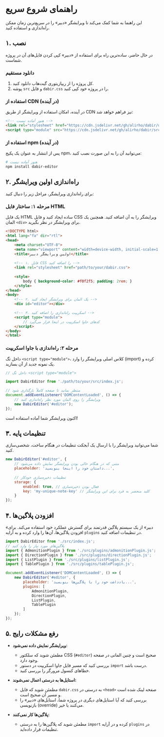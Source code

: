 # راهنمای شروع سریع

این راهنما به شما کمک می‌کند تا ویرایشگر «دبیر» را در سریع‌ترین زمان ممکن راه‌اندازی و استفاده کنید.

## ۱. نصب

در حال حاضر، ساده‌ترین راه برای استفاده از «دبیر» کپی کردن فایل‌های آن در پروژه شماست.

### دانلود مستقیم

1.  کل پروژه را از ریپازیتوری گیت‌هاب دانلود کنید.
2.  پوشه `src` و فایل `dabir.css` را در پروژه خود کپی کنید.

### استفاده از CDN (در آینده)

در آینده، امکان استفاده از ویرایشگر از طریق CDN نیز فراهم خواهد شد:

```html
<!-- هنوز آماده نیست -->
<link rel="stylesheet" href="https://cdn.jsdelivr.net/gh/alirho/dabir/dabir.css">
<script type="module" src="https://cdn.jsdelivr.net/gh/alirho/dabir/src/index.js"></script>
```

### استفاده از npm (در آینده)

پس از انتشار به عنوان یک پکیج npm، می‌توانید آن را به این صورت نصب کنید:

```bash
# هنوز آماده نیست
npm install dabir-editor
```

## ۲. راه‌اندازی اولین ویرایشگر

برای راه‌اندازی ویرایشگر، مراحل زیر را دنبال کنید:

### مرحله ۱: ساختار فایل HTML

یک فایل HTML ساده ایجاد کنید و فایل CSS ویرایشگر را به آن اضافه کنید. همچنین یک المان `<div>` برای ویرایشگر در نظر بگیرید.

```html
<!DOCTYPE html>
<html lang="fa" dir="rtl">
<head>
    <meta charset="UTF-8">
    <meta name="viewport" content="width=device-width, initial-scale=1.0">
    <title>اولین ویرایشگر دبیر</title>
    
    <!-- ۱. فایل CSS را اضافه کنید -->
    <link rel="stylesheet" href="path/to/your/dabir.css">
    
    <style>
        body { background-color: #f0f2f5; padding: 2rem; }
    </style>
</head>
<body>
    <!-- ۲. یک المان برای ویرایشگر ایجاد کنید -->
    <div id="editor"></div>

    <!-- ۳. اسکریپت راه‌اندازی را اضافه کنید -->
    <script type="module">
        // کدهای جاوا اسکریپت در اینجا قرار می‌گیرد
    </script>
</body>
</html>
```

### مرحله ۲: راه‌اندازی با جاوا اسکریپت

داخل تگ `<script type="module">`، کلاس اصلی ویرایشگر را وارد (import) کرده و یک نمونه جدید از آن بسازید.

```javascript
// داخل تگ <script type="module">

import DabirEditor from './path/to/your/src/index.js';

// منتظر بمانید تا صفحه کاملاً بارگذاری شود
document.addEventListener('DOMContentLoaded', () => {
    // ویرایشگر را روی المان مورد نظر راه‌اندازی کنید
    new DabirEditor('#editor');
});
```

اکنون ویرایشگر شما آماده استفاده است!

## ۳. تنظیمات پایه

شما می‌توانید ویرایشگر را با ارسال یک آبجکت تنظیمات در هنگام ساخت، شخصی‌سازی کنید.

```javascript
new DabirEditor('#editor', {
    // متنی که در هنگام خالی بودن ویرایشگر نمایش داده می‌شود
    placeholder: 'داستان خود را اینجا بنویسید...',
    
    // تنظیمات ذخیره‌سازی خودکار
    storage: {
        enabled: true, // فعال بودن ذخیره‌سازی
        key: 'my-unique-note-key' // کلید منحصر به فرد برای این ویرایشگر
    }
});
```

## ۴. افزودن پلاگین‌ها

«دبیر» از یک سیستم پلاگین قدرتمند برای گسترش عملکرد خود استفاده می‌کند. برای افزودن پلاگین‌ها، آن‌ها را وارد کرده و به آرایه `plugins` در تنظیمات اضافه کنید.

```javascript
import DabirEditor from './src/index.js';
// پلاگین‌های مورد نیاز را وارد کنید
import { AdmonitionPlugin } from './src/plugins/admonitionPlugin.js';
import { DirectionPlugin } from './src/plugins/directionPlugin.js';
import { ListPlugin } from './src/plugins/listPlugin.js';
import { TablePlugin } from './src/plugins/tablePlugin.js';

document.addEventListener('DOMContentLoaded', () => {
    new DabirEditor('#editor', {
        placeholder: 'یادداشت خود را با پلاگین‌ها بنویسید...',
        plugins: [
            AdmonitionPlugin,
            DirectionPlugin,
            ListPlugin,
            TablePlugin
        ]
    });
});
```

## ۵. رفع مشکلات رایج

-   **ویرایشگر نمایش داده نمی‌شود:**
    -   مطمئن شوید که سلکتور CSS (`#editor`) صحیح است و چنین المانی در صفحه وجود دارد.
    -   بررسی کنید که مسیر فایل جاوا اسکریپت در دستور `import` درست باشد.
    -   خطاهای کنسول مرورگر را بررسی کنید.

-   **استایل‌ها به درستی اعمال نمی‌شوند:**
    -   مطمئن شوید که فایل `dabir.css` به درستی در `<head>` صفحه لینک شده است و مسیر آن صحیح است.
    -   بررسی کنید که آیا استایل‌های دیگری در پروژه شما، استایل‌های «دبیر» را بازنویسی (override) می‌کنند یا خیر.

-   **پلاگین‌ها کار نمی‌کنند:**
    -   مطمئن شوید که پلاگین‌ها را به درستی `import` کرده و در آرایه `plugins` در تنظیمات قرار داده‌اید.

